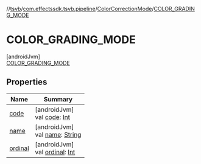 //[tsvb](../../../../index.md)/[com.effectssdk.tsvb.pipeline](../../index.md)/[ColorCorrectionMode](../index.md)/[COLOR_GRADING_MODE](index.md)

# COLOR_GRADING_MODE

[androidJvm]\
[COLOR_GRADING_MODE](index.md)

## Properties

| Name                                                                                                  | Summary                                                                                                                                                                                                  |
|-------------------------------------------------------------------------------------------------------|----------------------------------------------------------------------------------------------------------------------------------------------------------------------------------------------------------|
| [code](../code.md)                                                                                    | [androidJvm]<br>val [code](../code.md): [Int](https://kotlinlang.org/api/latest/jvm/stdlib/kotlin/-int/index.html)                                                                                       |
| [name](../../-segmentation-mode/-l-a-n-d-s-c-a-p-e/index.md#-372974862%2FProperties%2F-1825426144)    | [androidJvm]<br>val [name](../../-segmentation-mode/-l-a-n-d-s-c-a-p-e/index.md#-372974862%2FProperties%2F-1825426144): [String](https://kotlinlang.org/api/latest/jvm/stdlib/kotlin/-string/index.html) |
| [ordinal](../../-segmentation-mode/-l-a-n-d-s-c-a-p-e/index.md#-739389684%2FProperties%2F-1825426144) | [androidJvm]<br>val [ordinal](../../-segmentation-mode/-l-a-n-d-s-c-a-p-e/index.md#-739389684%2FProperties%2F-1825426144): [Int](https://kotlinlang.org/api/latest/jvm/stdlib/kotlin/-int/index.html)    |
